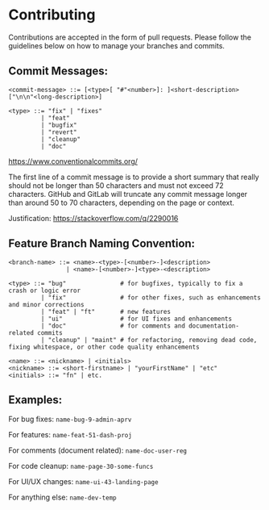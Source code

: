 # Contributing
Contributions are accepted in the form of pull requests. Please follow the guidelines below on how to manage your branches and commits.

## Commit Messages:
```
<commit-message> ::= [<type>[ "#"<number>]: ]<short-description>["\n\n"<long-description>]

<type> ::= "fix" | "fixes"
         | "feat"
         | "bugfix"
         | "revert"
         | "cleanup"
         | "doc"
```

https://www.conventionalcommits.org/

The first line of a commit message is to provide a short summary that really should not be longer than 50 characters and must not exceed 72 characters. GitHub and GitLab will truncate any commit message longer than around 50 to 70 characters, depending on the page or context.

Justification: https://stackoverflow.com/q/2290016

## Feature Branch Naming Convention:

```
<branch-name> ::= <name>-<type>-[<number>-]<description>
                | <name>-[<number>-]<type>-<description>

<type> ::= "bug"               # for bugfixes, typically to fix a crash or logic error
         | "fix"               # for other fixes, such as enhancements and minor corrections
         | "feat" | "ft"       # new features
         | "ui"                # for UI fixes and enhancements
         | "doc"               # for comments and documentation-related commits
         | "cleanup" | "maint" # for refactoring, removing dead code, fixing whitespace, or other code quality enhancements

<name> ::= <nickname> | <initials>
<nickname> ::= <short-firstname> | "yourFirstName" | "etc"
<initials> ::= "fn" | etc.
```

## Examples:

For bug fixes:
`name-bug-9-admin-aprv`

For features:
`name-feat-51-dash-proj`

For comments (document related):
`name-doc-user-reg`

For code cleanup:
`name-page-30-some-funcs`

For UI/UX changes:
`name-ui-43-landing-page`

For anything else:
`name-dev-temp`

